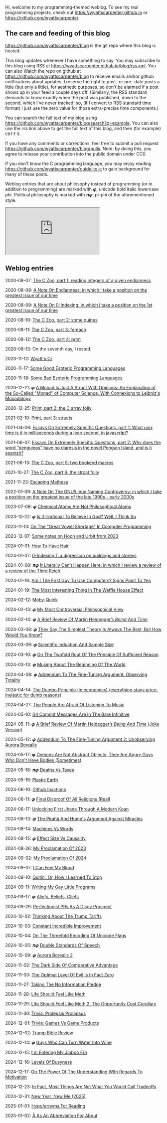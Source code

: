 Hi, welcome to my programming-themed weblog. To see my real programming projects, check out <https://wyattscarpenter.github.io> or <https://github.com/wyattscarpenter>.

## The care and feeding of this blog

<https://github.com/wyattscarpenter/blog> is the git repo where this blog is hosted.

This blog updates whenever I have something to say. You may subscribe to this blog using RSS at <https://wyattscarpenter.github.io/blog/rss.xml><!--Here's the rss as an html alternate link, although I don't know if anything honors this in any particular way.--><link rel="alternate" type="application/rss+xml" title="Wyatt S Carpenter’s Blog, RSS Feed" href="rss.xml"/>. You can also Watch the repo on github at <https://github.com/wyattscarpenter/blog> to receive emails and/or github notifications about updates. I reserve the right to post- or pre- date posts a little (but only a little), for aesthetic purposes, so don't be alarmed if a post shows up in your feed a couple days off. (Similarly, the RSS standard demands to know exactly when the post was published, down to the second, which I've never tracked; so, (if I convert to RSS standard time format) I just use the zero value for those extra-precise time components.)

You can search the full text of my blog using <https://github.com/wyattscarpenter/blog/search?q=example>. You can also use the rss link above to get the full text of this blog, and then (for example) ctrl-f it.

If you have any comments or corrections, feel free to submit a pull request <https://github.com/wyattscarpenter/blog/pulls>. Note: by doing this, you agree to release your contribution into the public domain under CC0.

If you don't know the C programming language, you may enjoy reading <https://github.com/wyattscarpenter/guide-to-c> to gain background for many of these posts.

Weblog entries that are about philosophy instead of programming (or in addition to programming) are marked with 𝝋, unicode bold italic lowercase phi. Political philosophy is marked with 𝝅𝝋, pi-phi of the aforementioned style.

<link rel="stylesheet" type="text/css" href="/style.css" /> <!-- This line is merely to style the page correctly in systems that respect such styling; it has no semantic meaning otherwise. -->

<iframe src="https://wyattscarpenter.github.io/the-webring-weblog-webring-widget/"></iframe>

## Weblog entries

2020-08-07: [The C Zoo, part 1: reading integers of a given endianness](https://wyattscarpenter.github.io/blog/reading_endian.txt)

2020-08-08: [A Note On Endianness: in which I take a position on the greatest issue of our time](https://wyattscarpenter.github.io/blog/endianness.txt)

2020-08-09: [A Note On 0-Indexing: in which I take a position on the 1st greatest issue of our time](https://wyattscarpenter.github.io/blog/0-indexing.txt)

2020-08-10: [The C Zoo, part 2: some quines](https://wyattscarpenter.github.io/blog/some_quines.txt)

2020-08-11: [The C Zoo, part 3: foreach](https://wyattscarpenter.github.io/blog/foreach.txt)

2020-08-12: [The C Zoo, part 4: print](https://wyattscarpenter.github.io/blog/print.txt)

2020-08-13: On the seventh day, I rested.

2020-11-12: [Wyatt's Or](https://wyattscarpenter.github.io/blog/wyatts_or.txt)

2020-11-17: [Some Good Esoteric Programming Languages](https://wyattscarpenter.github.io/blog/goodlangs.txt)

2020-11-18: [Some Bad Esoteric Programming Languages](https://wyattscarpenter.github.io/blog/badlangs.txt)

2020-12-21: 𝝋 [A Monad Is Just A Struct With Opinions: An Explanation of the So-Called "Monad" of Computer Science, With Connexions to Leibniz's Monadology](https://wyattscarpenter.github.io/blog/a_monad_is_just_a_struct_with_opinions.txt)

2020-12-25: [Print, part 2: the C array folly](https://wyattscarpenter.github.io/blog/print_2_c_array_folly.txt)

2021-02-10: [Print, part 3: structs](https://wyattscarpenter.github.io/blog/print_3_structs.txt)

2021-04-06: [Essays On Extremely Specific Questions, part 1: What unix time is it in milliseconds during a leap second, in javascript?](https://wyattscarpenter.github.io/blog/unix_milliseconds_leap_javascript.txt)

2021-06-07: [Essays On Extremely Specific Questions, part 2: Why does the word “penguinos” have no diaresis in the novel Penguin Island, and is it spanish?](https://wyattscarpenter.github.io/blog/penguinos.txt)

2021-06-13: [The C Zoo, part 5: two bookend macros](https://wyattscarpenter.github.io/blog/2_bookend_macros.txt)

2021-10-27: [The C Zoo, part 6: the strcat folly](https://wyattscarpenter.github.io/blog/strcat_folly.txt)

2021-11-23: [Escaping Mathese](https://wyattscarpenter.github.io/blog/escaping_mathese.txt)

2022-01-09: [A Note On The GNU/Linux Naming Controversy: in which I take a position on the greatest issue of the late 1990s - early 2000s](https://wyattscarpenter.github.io/blog/gnu_linux_naming_controversy.txt)

2023-07-08: 𝝋 [Chemical Atoms Are Not Philosophical Atoms](https://wyattscarpenter.github.io/blog/chemical_atoms_are_not_philosophical_atoms.txt)

2023-10-22: 𝝋 [Is It Irrational To Believe In God? Well, I Think So](https://wyattscarpenter.github.io/blog/is_it_irrational_to_believe_in_god.txt)

2023-11-13: [On The “Great Vowel Shortage” In Computer Programming](https://wyattscarpenter.github.io/blog/the_great_vowel_shortage.txt)

2023-12-07: [Some notes on Hoon and Urbit from 2023](https://wyattscarpenter.github.io/blog/urbit_2023.txt)

2024-01-01: [How To Have Hair](https://wyattscarpenter.github.io/blog/how_to_have_hair.txt)

2024-01-07: [0-Indexing 1: a digression on buildings and storeys](https://wyattscarpenter.github.io/blog/indexing_storeys.txt)

2024-01-08: 𝝅𝝋 [It Literally Can’t Happen Here: in which I review a review of a review of the Third Reich](https://wyattscarpenter.github.io/blog/it_literally_cant_happen_here.txt)

2024-01-16: [Am I The First Guy To Use Computers? Signs Point To Yes](https://wyattscarpenter.github.io/blog/am_i_the_first_guy_to_use_computers.txt)

2024-01-19: [The Most Interesting Thing In The Waffle House Effect](https://wyattscarpenter.github.io/blog/the_most_interesting_thing_in_the_waffle_house_effect.txt)

2024-02-12: [Moby-Quick](https://wyattscarpenter.github.io/blog/moby-quick.txt)

2024-02-13: 𝝋 [My Most Controversial Philosophical View](https://wyattscarpenter.github.io/blog/my_most_controversial_philosophical_view.txt)

2024-02-14: 𝝋 [A Brief Review Of Martin Heidegger’s _Being And Time_](https://wyattscarpenter.github.io/blog/a_brief_review_of_being_and_time.txt)

2024-03-08: 𝝋 [They Say The Simplest Theory Is Always The Best, But How Would You Know?](https://wyattscarpenter.github.io/blog/they_say_the_simplest_theory_is_always_the_best_but_how_would_you_know.txt)

2024-03-09: 𝝋 [Scientific Induction And Sample Size](https://wyattscarpenter.github.io/blog/scientific_induction_and_sample_size.txt)

2024-03-10: 𝝋 [On The Twofold Rout Of The Principle Of Sufficient Reason](https://wyattscarpenter.github.io/blog/on_the_twofold_rout_of_the_principle_of_sufficient_reason.txt)

2024-03-13: 𝝋 [Musing About The Beginning Of The World](https://wyattscarpenter.github.io/blog/musing_about_the_beginning_of_the_world.txt)

2024-04-08: 𝝋 [Addendum To The Fine-Tuning Argument: Observing Totality](https://wyattscarpenter.github.io/blog/observing_totality)

2024-04-14: [The Dumbo Principle (in economics) (everything stays price-inelastic for dumb reasons)](https://wyattscarpenter.github.io/blog/the_dumbo_principle.txt)

2024-04-27: [The People Are Afraid Of Listening To Music](https://wyattscarpenter.github.io/blog/the_people_are_afraid_of_listening_to_music.txt)

2024-05-10: [Git Commit Messages Are In The Bare Infinitive](https://wyattscarpenter.github.io/blog/git_commit_messages_are_in_the_bare_infinitive.txt)

2024-05-11: 𝝋 [A Brief Review Of Martin Heidegger’s _Being And Time_ (Joke Version)](https://wyattscarpenter.github.io/blog/a_brief_review_of_being_and_time_joke_version.txt)

2024-05-12: 𝝋 [Addendum To The Fine-Tuning Argument 2: Unobserving Aurora Borealis](https://wyattscarpenter.github.io/blog/unobserving_aurora_borealis.txt)

2024-05-17: 𝝋 [Demons Are Not Abstract Objects; They Are Angry Guys Who Don't Have Bodies (Sometimes)](https://wyattscarpenter.github.io/blog/demons_are_not_abstract_objects_they_are_angry_guys_who_don_t_have_bodies_sometimes.txt)

2024-05-18: 𝝅𝝋 [Deaths Vs Taxes](https://wyattscarpenter.github.io/blog/deaths_vs_taxes.txt)

2024-05-19: [Plastic Earth](https://wyattscarpenter.github.io/blog/plastic_earth.txt)

2024-06-10: [Github Inactions](https://wyattscarpenter.github.io/blog/github_inactions.txt)

2024-06-11: 𝝋 [Final Disproof Of All Religions (Real)](https://wyattscarpenter.github.io/blog/final_disproof_of_all_religions.txt)

2024-06-17: [Unlocking First Jhana Through A Modern Koan](https://wyattscarpenter.github.io/blog/1jhana.txt)

2024-08-13: 𝝋 [The Pirahã And Hume's Argument Against Miracles](https://wyattscarpenter.github.io/blog/the_piraha_and_hume_s_argument_against_miracles.txt)

2024-08-14: [Machines Vs Words](https://wyattscarpenter.github.io/blog/machines_vs_words.txt)

2024-08-15: 𝝋 [Effect Size Vs Causality](https://wyattscarpenter.github.io/blog/effect_size_vs_causality.txt)

2024-08-26: [My Proclamation Of 2023](https://wyattscarpenter.github.io/blog/my_proclamation_of_2023.txt)

2024-09-02: [My Proclamation Of 2024](https://wyattscarpenter.github.io/blog/my_proclamation_of_2024.txt)

2024-09-07: [I Can Feel My Blood](https://wyattscarpenter.github.io/blog/i_can_feel_my_blood.txt)

2024-09-10: [Quitin’: Or, How I Learned To Stop](https://wyattscarpenter.github.io/blog/quitin.txt)

2024-09-11: [Writing My Gay Little Programs](https://wyattscarpenter.github.io/blog/writing_my_gay_little_programs.txt)

2024-09-17: 𝝋 [Aliefs, Beliefs, Cliefs](https://wyattscarpenter.github.io/blog/aliefs_beliefs_cliefs.txt)

2024-09-29: [Perfectionist PRs As A Dicey Prospect](https://wyattscarpenter.github.io/blog/perfectionist_prs_as_a_dicey_prospect.txt)

2024-10-02: [Thinking About The Trump Tariffs](https://wyattscarpenter.github.io/blog/thinking_about_the_trump_tariffs.txt)

2024-10-03: [Constant Incredible Improvement](https://wyattscarpenter.github.io/blog/constant_incredible_improvement.txt)

2024-10-04: [On The Threefold Encoding Of Unicode Flags](https://wyattscarpenter.github.io/blog/unicode_flags.txt)

2024-10-05: 𝝅𝝋 [Double Standards Of Speech](https://wyattscarpenter.github.io/blog/double_standards_of_speech.txt)

2024-10-09: 𝝋 [Aurora Borealis 2](https://wyattscarpenter.github.io/blog/aurora_borealis_2.txt)

2024-11-02: [The Dark Side Of Comparative Advantage](https://wyattscarpenter.github.io/blog/the_dark_side_of_comparative_advantage.txt)

2024-11-03: [The Optimal Level Of Evil Is In Fact Zero](https://wyattscarpenter.github.io/blog/the_optimal_level_of_evil_is_in_fact_zero.txt)

2024-11-27: [Taking The No Information Pledge](https://wyattscarpenter.github.io/blog/no_information_pledge.txt)

2024-11-28: [Life Should Feel Like Meth](https://wyattscarpenter.github.io/blog/life_should_feel_like_meth.txt)

2024-11-29: [Life Should Feel Like Meth 2: The Opportunity Cost Corollary](https://wyattscarpenter.github.io/blog/life_should_feel_like_meth_2_opportunity_cost.txt)

2024-11-30: [Trivia: Prolepsis Prolapsus](https://wyattscarpenter.github.io/blog/trivia_prolepsis_prolapsus.txt)

2024-12-01: [Trivia: Games Vs Game Products](https://wyattscarpenter.github.io/blog/trivia_games_vs_game_products.txt)

2024-12-02: [Trump Bible Review](https://wyattscarpenter.github.io/blog/trump_bible_review.txt)

2024-12-14: 𝝋 [Guys Who Can Turn Water Into Wine](https://wyattscarpenter.github.io/blog/guys_who_can_turn_water_into_wine.txt)

2024-12-15: [I'm Entering My Jibboo Era](https://wyattscarpenter.github.io/blog/im_entering_my_jibboo_era)

2024-12-16: [Levels Of Busyness](https://wyattscarpenter.github.io/blog/levels_of_busyness.txt)

2024-12-17: [On The Power Of The Understanding With Regards To Motivation](https://wyattscarpenter.github.io/blog/on_the_power_of_the_understanding_with_regards_to_motivation.txt)

2024-12-23: [In Fact, Most Things Are Not What You Would Call Tradeoffs](in_fact_most_things_are_not_what_you_would_call_tradeoffs.txt)

2024-12-31: [New Year, New Me (2025)](https://wyattscarpenter.github.io/blog/new_year_new_me_2025.txt)

2025-01-01: [Hypo/ernyms For Reading](https://wyattscarpenter.github.io/blog/hypoernyms_for_reading.txt)

2025-01-02: [Å As An Abbreviation For About](å.txt)
